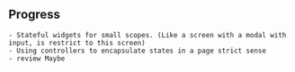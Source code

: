 ## Progress

    - Stateful widgets for small scopes. (Like a screen with a modal with input, is restrict to this screen)
    - Using controllers to encapsulate states in a page strict sense
    - review Maybe
